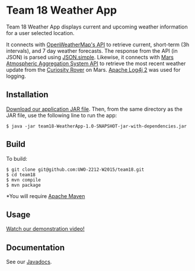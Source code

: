 #  Team 18 Weather App

Team 18 Weather App displays current and upcoming weather information for a user selected location.

It connects with [OpenWeatherMap's API](https://openweathermap.org) to retrieve current, short-term (3h intervals), and 7 day weather forecasts. The response from the API (in JSON) is parsed using [JSON.simple](https://code.google.com/p/json-simple/).
Likewise, it connects with [Mars Atmospheric Aggregation System API](http://marsweather.ingenology.com) to retrieve the most recent weather update from the [Curiosity Rover](http://mars.nasa.gov/msl/) on Mars. [Apache Log4j 2](https://logging.apache.org/log4j/2.x/) was used for logging.

## Installation

[Download our application JAR file](https://github.com/UWO-2212-W2015/team18/blob/master/team18-WeatherApp-1.0-SNAPSHOT-jar-with-dependencies.jar?raw=true). Then, from the same directory as the JAR file, use the following line to run the app:

```
$ java -jar team18-WeatherApp-1.0-SNAPSHOT-jar-with-dependencies.jar
```

## Build

To build:

```
$ git clone git@github.com:UWO-2212-W2015/team18.git
$ cd team18
$ mvn compile
$ mvn package
```

*You will require [Apache Maven](https://maven.apache.org/download.cgi)

## Usage

[Watch our demonstration video!](https://www.youtube.com/watch?v=JdziXdv03YQ)

## Documentation

See our [Javadocs](https://github.com/UWO-2212-W2015/team18/tree/master/doc).
